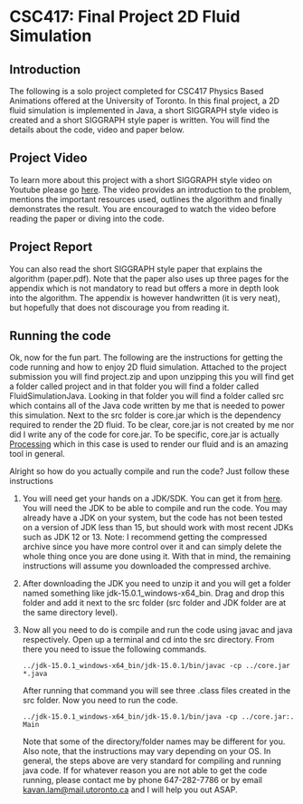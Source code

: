 # CSC417: Final Project 2D Fluid Simulation

## Introduction
The following is a solo project completed for CSC417 Physics Based Animations offered at the University of Toronto.
In this final project, a 2D fluid simulation is implemented in Java, a short SIGGRAPH style video is created and
a short SIGGRAPH style paper is written. You will find the details about the code, video and paper below.

## Project Video
To learn more about this project with a short SIGGRAPH style video on Youtube please go [here](https://google.com).
The video provides an introduction to the problem, mentions the important resources used, outlines
the algorithm and finally demonstrates the result. You are encouraged to watch the video before reading the
paper or diving into the code.

## Project Report
You can also read the short SIGGRAPH style paper that explains the algorithm (paper.pdf). Note that the paper 
also uses up three pages for the appendix which is not mandatory to read but offers a more in depth look into 
the algorithm. The appendix is however handwritten (it is very neat), but hopefully that does not 
discourage you from reading it.

## Running the code
Ok, now for the fun part. The following are the instructions for getting the code running and how to
enjoy 2D fluid simulation. Attached to the project submission you will find project.zip and upon
unzipping this you will find get a folder called project and in that folder you will find
a folder called FluidSimulationJava. Looking in that folder you will find a folder called
src which contains all of the Java code written by me that is needed to power this simulation.
Next to the src folder is core.jar which is the dependency required to render the 2D fluid.
To be clear, core.jar is not created by me nor did I write any of the code for core.jar. To
be specific, core.jar is actually [Processing](https://processing.org/) which in this case is
used to render our fluid and is an amazing tool in general.

Alright so how do you actually compile and run the code? Just follow these instructions

1) You will need get your hands on a JDK/SDK. You can get it from [here](https://www.oracle.com/ca-en/java/technologies/javase-jdk15-downloads.html).
You will need the JDK to be able to compile and run the code. You may already have a JDK on your system, but the code
has not been tested on a version of JDK less than 15, but should work with most recent JDKs such as JDK 12 or 13.
Note: I recommend getting the compressed archive since you have more control over it and can simply delete the whole
thing once you are done using it. With that in mind, the remaining instructions will assume you downloaded the compressed archive.

2) After downloading the JDK you need to unzip it and you will get a folder named something like jdk-15.0.1_windows-x64_bin.
Drag and drop this folder and add it next to the src folder (src folder and JDK folder are at the same directory level).

3) Now all you need to do is compile and run the code using javac and java respectively. Open up a terminal and
cd into the src directory. From there you need to issue the following commands.
    ```
    ../jdk-15.0.1_windows-x64_bin/jdk-15.0.1/bin/javac -cp ../core.jar *.java
    ```
    After running that command you will see three .class files created in the src folder. Now you need to run the code.
    ```
    ../jdk-15.0.1_windows-x64_bin/jdk-15.0.1/bin/java -cp ../core.jar:. Main
    ```

    Note that some of the directory/folder names may be different for you. Also note, that the instructions may vary depending on your OS.
    In general, the steps above are very standard for compiling and running java code. If for whatever reason you are not able to get the 
    code running, please contact me by phone 647-282-7786 or by email kavan.lam@mail.utoronto.ca and I will help you out ASAP.